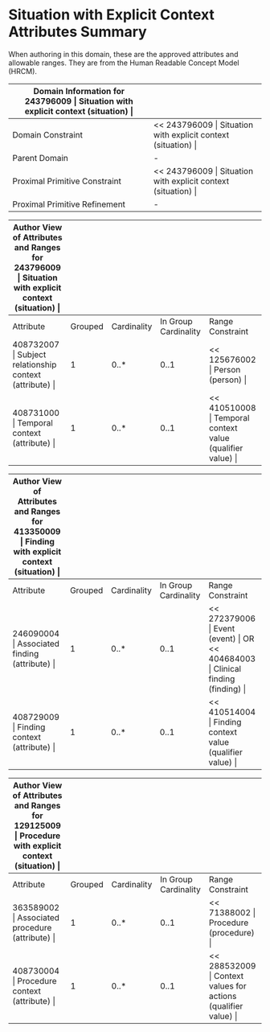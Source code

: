 # Situation with Explicit Context Attributes Summary

  

When authoring in this domain, these are the approved attributes and allowable ranges. They are from the Human Readable Concept Model (HRCM).

| Domain Information for 243796009 \| Situation with explicit context (situation) \| |   |
|---|---|
| Domain Constraint | << 243796009 \| Situation with explicit context (situation) \| |
| Parent Domain | - |
| Proximal Primitive Constraint | << 243796009 \| Situation with explicit context (situation) \| |
| Proximal Primitive Refinement | - |

  

| Author View of Attributes and Ranges for 243796009 \| Situation with explicit context (situation) \| |   |   |   |   |
|---|---|---|---|---|
| Attribute | Grouped | Cardinality | In Group Cardinality | Range Constraint |
| 408732007 \| Subject relationship context (attribute) \| | 1 | 0..* | 0..1 | << 125676002 \| Person (person) \| |
| 408731000 \| Temporal context (attribute) \| | 1 | 0..* | 0..1 | << 410510008 \| Temporal context value (qualifier value) \| |

  

| Author View of Attributes and Ranges for 413350009 \| Finding with explicit context (situation) \| |   |   |   |   |
|---|---|---|---|---|
| Attribute | Grouped | Cardinality | In Group Cardinality | Range Constraint |
| 246090004 \| Associated finding (attribute) \| | 1 | 0..* | 0..1 | << 272379006 \| Event (event) \| OR << 404684003 \| Clinical finding (finding) \| |
| 408729009 \| Finding context (attribute) \| | 1 | 0..* | 0..1 | << 410514004 \| Finding context value (qualifier value) \| |

  

| Author View of Attributes and Ranges for 129125009 \| Procedure with explicit context (situation) \| |   |   |   |   |
|---|---|---|---|---|
| Attribute | Grouped | Cardinality | In Group Cardinality | Range Constraint |
| 363589002 \| Associated procedure (attribute) \| | 1 | 0..* | 0..1 | << 71388002 \| Procedure (procedure) \| |
| 408730004 \| Procedure context (attribute) \| | 1 | 0..* | 0..1 | << 288532009 \| Context values for actions (qualifier value) \| |


